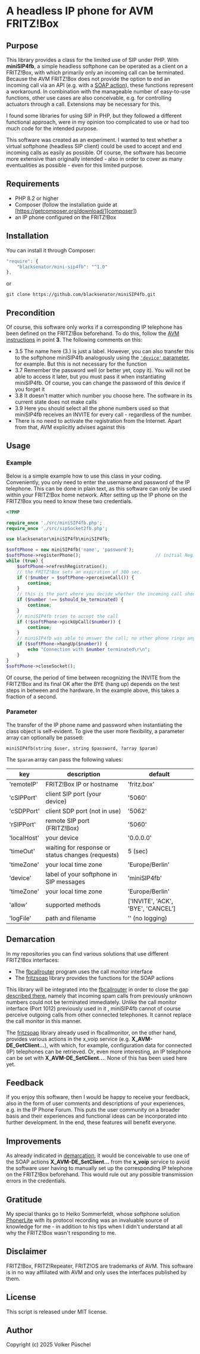 # A headless IP phone for AVM FRITZ!Box

## Purpose

This library provides a class for the limited use of SIP under PHP. With **miniSIP4fb**, a simple headless softphone can be operated as a client on a FRITZ!Box, with which primarily only an incoming call can be terminated. Because the AVM FRITZ!Box does not provide the option to end an incoming call via an API (e.g. with a [SOAP action][soap]), these functions represent a workaround.
In combination with the manageable number of easy-to-use functions, other use cases are also conceivable, e.g. for controlling actuators through a call. Extensions may be necessary for this.

I found some libraries for using SIP in PHP, but they followed a different functional approach, were in my opinion too complicated to use or had too much code for the intended purpose.

This software was created as an experiment. I wanted to test whether a virtual softphone (headless SIP client) could be used to accept and end incoming calls as easily as possible. Of course, the software has become more extensive than originally intended - also in order to cover as many eventualities as possible - even for this limited purpose.

## Requirements

* PHP 8.2 or higher
* Composer (follow the installation guide at [https://getcomposer.org/download/][composer])
* an IP phone configured on the FRITZ!Box

## Installation

You can install it through Composer:

```js
"require": {
    "blacksenator/mini-sip4fb": "^1.0"
},
```

or

```console
git clone https://github.com/blacksenator/miniSIP4fb.git
```

## Precondition

Of course, this software only works if a corresponding IP telephone has been defined on the FRITZ!Box beforehand. To do this, follow the [AVM instructions][AVM] in point **3**.
The following comments on this:

* 3.5 The name here (3.) is just a label. However, you can also transfer this to the softphone miniSIP4fb analogously using the [`'device'` parameter](#parameter), for example. But this is not necessary for the function
* 3.7 Remember the password well (or better yet, copy it). You will not be able to access it later, but you must pass it when instantiating miniSIP4fb. Of course, you can change the password of this device if you forget it
* 3.8 It doesn't matter which number you choose here. The software in its current state does not make calls
* 3.9 Here you should select all the phone numbers used so that miniSIP4fb receives an INVITE for every call - regardless of the number.
* There is no need to activate the registration from the Internet. Apart from that, AVM explicitly advises against this

## Usage

### Example

Below is a simple example how to use this class in your coding. Conveniently, you only need to enter the username and password of the IP telephone. This can be done in plain text, as this software can only be used within your FRITZ!Box home network. After setting up the IP phone on the FRITZ!Box you need to know these two credentials.

```PHP
<?PHP

require_once './src/miniSIP4fb.php';
require_once './src/sipSocket2fb.php';

use blacksenator\miniSIP4fb\miniSIP4fb;

$softPhone = new miniSIP4fb('name', 'password');
$softPhone->registerPhone();                            // initial Registration
while (true) {
    $softPhone->refreshRegistration();
    // the FRITZ!Box sets an expiration of 300 sec.
    if (!$number = $softPhone->perceiveCall()) {
        continue;
    }
    // this is the part where you decide whether the incoming call should be terminated
    if ($number !== $should_be_terminated) {
        continue;
    }
    // miniSIP4fb tries to accept the call
    if (!$softPhone->pickUpCall($number)) {
        continue;
    }
    // miniSIP4fb was able to answer the call; no other phone rings anymore - if it even rang anywhere else
    if ($softPhone->hangUp($number)) {
        echo "Connection with $number terminated\r\n";
    }
}
$softPhone->closeSocket();

```

Of course, the period of time between recognizing the INVITE from the FRITZ!Box and its final OK after the BYE (hang up) depends on the test steps in between and the hardware. In the example above, this takes a fraction of a second.

### Parameter

The transfer of the IP phone name and password when instantiating the class object is self-evident. To give the user more flexibility, a parameter array can optionally be passed:

```console
miniSIP4fb(string $user, string $password, ?array $param)
```

The  `$param` array can pass the following values:

key        |description                                      |default
-----------|-------------------------------------------------|-
'remoteIP' |FRITZ!Box IP or hostname                         |'fritz.box'
'cSIPPort' |client SIP port (your device)                    |'5060'
'cSDPPort' |client SDP port (not in use)                     |'5062'
'rSIPPort' |remote SIP port (FRITZ!Box)                      |'5060'
'localHost'|your device                                      |'0.0.0.0'
'timeOut'  |waiting for response or status changes (requests)|5 (sec)
'timeZone' |your local time zone                             |'Europe/Berlin'
'device'   |label of your softphone in SIP messages          |'miniSIP4fb'
'timeZone' |your local time zone                             |'Europe/Berlin'
'allow'    |supported methods                                |['INVITE', 'ACK', 'BYE', 'CANCEL']
'logFile'  |path and filename                                |'' (no logging)

## Demarcation

In my repositories you can find various solutions that use different FRITZ!Box interfaces:

* The [fbcallrouter][fbcallmonitor] program uses the call monitor interface
* The [fritzsoap][fritzsoap] library provides the functions for the SOAP actions

This library will be integrated into the [fbcallrouter][fbcallmonitor] in order to close the gap [described there][fbcmimprove], namely that incoming spam calls from previously unknown numbers could not be terminated immediately. Unlike the call monitor interface (Port 1012) previously used in it , miniSIP4fb cannot of course perceive outgoing calls from other connected telephones. It cannot replace the call monitor in this manner.

The [fritzsoap][fritzsoap] library already used in fbcallmonitor, on the other hand, provides various actions in the x_voip service (e.g. **X_AVM-DE_GetClient...**), with which, for example, configuration data for connected (IP) telephones can be retrieved. Or, even more interesting, an IP telephone can be set with **X_AVM-DE_SetClient...**. None of this has been used here yet.

## Feedback

If you enjoy this software, then I would be happy to receive your feedback, also in the form of user comments and descriptions of your experiences, e.g. in the IP Phone Forum. This puts the user community on a broader basis and their experiences and functional ideas can be incorporated into further development. In the end, these features will benefit everyone.

## Improvements

As already indicated in [demarcation](#demarcation), it would be conceivable to use one of the SOAP actions **X_AVM-DE_SetClient...** from the **x_voip** service to avoid the software user having to manually set up the corresponding IP telephone on the FRITZ!Box beforehand. This would rule out any possible transmission errors in the credentials.

## Gratitude

My special thanks go to Heiko Sommerfeldt, whose softphone solution [PhonerLite][phonerlite] with its protocol recording was an invaluable source of knowledge for me - in addition to his tips when I didn't understand at all why the FRITZ!Box wasn't responding to me.

## Disclaimer

FRITZ!Box, FRITZ!Repeater, FRITZ!OS are trademarks of AVM. This software is in no way affiliated with AVM and only uses the interfaces published by them.

## License

This script is released under MIT license.

## Author

Copyright (c) 2025 Volker Püschel

[phonerlite]: http://www.phonerlite.de/index_de
[soap]: https://github.com/blacksenator/fritzsoap?tab=readme-ov-file#wishes
[AVM]: https://en.avm.de/service/knowledge-base/dok/FRITZ-Box-7590/42_Registering-an-IP-telephone-with-the-FRITZ-Box-and-setting-it-up/
[fbcallmonitor]: https://github.com/blacksenator/fbcallrouter/blob/master/README.md
[fritzsoap]: https://github.com/blacksenator/fritzsoap/blob/master/README.md
[fbcmimprove]: https://github.com/blacksenator/fbcallrouter/blob/master/README.md#improvements
[composer]: https://getcomposer.org/download/
